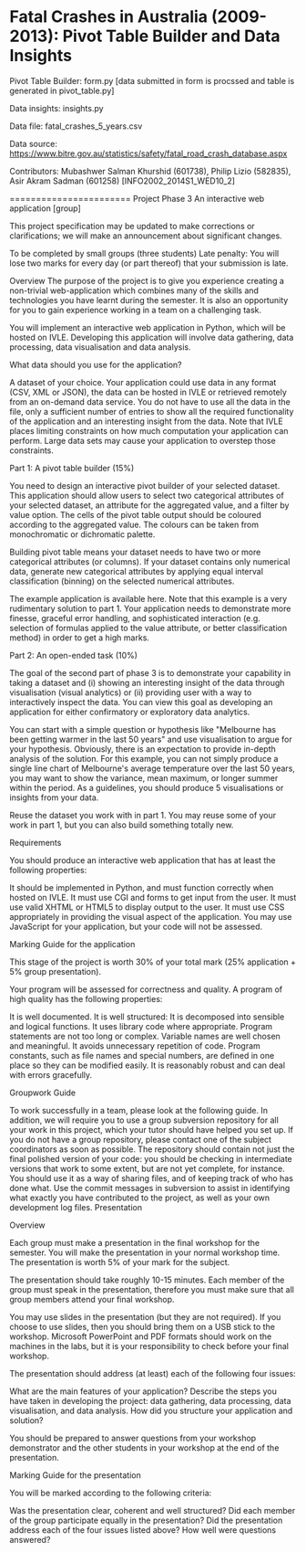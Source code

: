 Fatal Crashes in Australia (2009-2013): Pivot Table Builder and Data Insights
=======================
Pivot Table Builder: form.py [data submitted in form is procssed and table is generated in pivot_table.py]

Data insights: insights.py

Data file: fatal_crashes_5_years.csv

Data source: https://www.bitre.gov.au/statistics/safety/fatal_road_crash_database.aspx

Contributors: Mubashwer Salman Khurshid (601738), Philip Lizio (582835), Asir Akram Sadman (601258) [INFO2002_2014S1_WED10_2]

=======================
Project Phase 3
An interactive web application [group]

This project specification may be updated to make corrections or clarifications; we will make an announcement about significant changes. 

To be completed by small groups (three students)
Late penalty: You will lose two marks for every day (or part thereof) that your submission is late.

Overview
The purpose of the project is to give you experience creating a non-trivial web-application which combines many of the skills and technologies you have learnt during the semester. It is also an opportunity for you to gain experience working in a team on a challenging task. 

You will implement an interactive web application in Python, which will be hosted on IVLE. Developing this application will involve data gathering, data processing, data visualisation and data analysis.

What data should you use for the application?

A dataset of your choice. Your application could use data in any format (CSV, XML or JSON), the data can be hosted in IVLE or retrieved remotely from an on-demand data service. You do not have to use all the data in the file, only a sufficient number of entries to show all the required functionality of the application and an interesting insight from the data. Note that IVLE places limiting constraints on how much computation your application can perform. Large data sets may cause your application to overstep those constraints.

Part 1: A pivot table builder (15%)

You need to design an interactive pivot builder of your selected dataset. This application should allow users to select two categorical attributes of your selected dataset, an attribute for the aggregated value, and a filter by value option. The cells of the pivot table output should be coloured according to the aggregated value. The colours can be taken from monochromatic or dichromatic palette.
 
Building pivot table means your dataset needs to have two or more categorical attributes (or columns). If your dataset contains only numerical data, generate new categorical attributes by applying equal interval classification (binning) on the selected numerical attributes.

The example application is available here. Note that this example is a very rudimentary solution to part 1. Your application needs to demonstrate more finesse, graceful error handling, and sophisticated interaction (e.g. selection of formulas applied to the value attribute, or better classification method) in order to get a high marks.

Part 2: An open-ended task (10%)

The goal of the second part of phase 3 is to demonstrate your capability in taking a dataset and (i) showing an interesting insight of the data through visualisation (visual analytics) or (ii) providing user with a way to interactively inspect the data. You can view this goal as developing an application for either confirmatory or exploratory data analytics.

You can start with a simple question or hypothesis like "Melbourne has been getting warmer in the last 50 years" and use visualisation to argue for your hypothesis. Obviously, there is an expectation to provide in-depth analysis of the solution. For this example, you can not simply produce a single line chart of Melbourne's average temperature over the last 50 years, you may want to show the variance, mean maximum, or longer summer within the period. As a guidelines, you should produce 5 visualisations or insights from your data.

Reuse the dataset you work with in part 1. You may reuse some of your work in part 1, but you can also build something totally new.

Requirements

You should produce an interactive web application that has at least the following properties:

It should be implemented in Python, and must function correctly when hosted on IVLE. 
It must use CGI and forms to get input from the user.
It must use valid XHTML or HTML5 to display output to the user.
It must use CSS appropriately in providing the visual aspect of the application.
You may use JavaScript for your application, but your code will not be assessed.

Marking Guide for the application

This stage of the project is worth 30% of your total mark (25% application + 5% group presentation).

Your program will be assessed for correctness and quality. A program of high quality has the following properties:

It is well documented. 
It is well structured:
It is decomposed into sensible and logical functions.
It uses library code where appropriate.
Program statements are not too long or complex.
Variable names are well chosen and meaningful.
It avoids unnecessary repetition of code.
Program constants, such as file names and special numbers, are defined in one place so they can be modified easily.
It is reasonably robust and can deal with errors gracefully.

Groupwork Guide

To work successfully in a team, please look at the following guide. In addition, we will require you to use a group subversion repository for all your work in this project, which your tutor should have helped you set up. If you do not have a group repository, please contact one of the subject coordinators as soon as possible. The repository should contain not just the final polished version of your code: you should be checking in intermediate versions that work to some extent, but are not yet complete, for instance. You should use it as a way of sharing files, and of keeping track of who has done what. Use the commit messages in subversion to assist in identifying what exactly you have contributed to the project, as well as your own development log files.
Presentation

Overview

Each group must make a presentation in the final workshop for the semester. You will make the presentation in your normal workshop time. The presentation is worth 5% of your mark for the subject.

The presentation should take roughly 10-15 minutes. Each member of the group must speak in the presentation, therefore you must make sure that all group members attend your final workshop.

You may use slides in the presentation (but they are not required). If you choose to use slides, then you should bring them on a USB stick to the workshop. Microsoft PowerPoint and PDF formats should work on the machines in the labs, but it is your responsibility to check before your final workshop.

The presentation should address (at least) each of the following four issues:

What are the main features of your application? 
Describe the steps you have taken in developing the project: data gathering, data processing, data visualisation, and data analysis. 
How did you structure your application and solution?

You should be prepared to answer questions from your workshop demonstrator and the other students in your workshop at the end of the presentation.

Marking Guide for the presentation

You will be marked according to the following criteria:

Was the presentation clear, coherent and well structured?
Did each member of the group participate equally in the presentation?
Did the presentation address each of the four issues listed above?
How well were questions answered?
